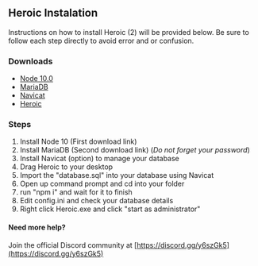 ## Heroic Instalation
Instructions on how to install Heroic (2) will be provided below.  Be sure to follow each step directly to avoid error and or confusion.

### Downloads
- [Node 10.0](https://nodejs.org/dist/v10.0.0/node-v10.0.0.pkg)
- [MariaDB](https://downloads.mariadb.org/interstitial/mariadb-10.2.14/winx64-packages/mariadb-10.2.14-winx64.msi/from/http%3A//mirrors.syringanetworks.net/mariadb/)
- [Navicat](https://www.navicat.com/en/download/navicat-premium)
- [Heroic](https://github.com/chrismpettyjohn/Heroic-Standalone)

### Steps
1. Install Node 10 (First download link)
2. Install MariaDB (Second download link) (*Do not forget your password*)
3. Install Navicat (option) to manage your database
4. Drag Heroic to your desktop
5. Import the "database.sql" into your database using Navicat
6. Open up command prompt and cd into your folder
7. run "npm i" and wait for it to finish
8. Edit config.ini and check your database details
9. Right click Heroic.exe and click "start as administrator"
#### Need more help?
Join the official Discord community at [https://discord.gg/y6szGk5](https://discord.gg/y6szGk5)
